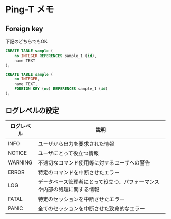 # Ping-T メモ

## Foreign key
下記のどちらでもOK.

```sql
CREATE TABLE sample (
    no INTEGER REFERENCES sample_1 (id),
    name TEXT 
);
```

```sql
CREATE TABLE sample (
    no INTEGER,
    name TEXT,
    FOREIGN KEY (no) REFERENCES sample_1 (id)
);
```


## ログレベルの設定
|ログレベル|説明|
|---|---|
|INFO|ユーザから出力を要求された情報|
|NOTICE|ユーザにとって役立つ情報|
|WARNING|不適切なコマンド使用等に対するユーザへの警告|
|ERROR|特定のコマンドを中断させたエラー|
|LOG|データベース管理者にとって役立つ、パフォーマンスや内部の処理に関する情報|
|FATAL|特定のセッションを中断させたエラー|
|PANIC|全てのセッションを中断させた致命的なエラー|